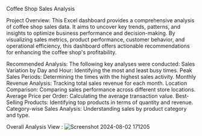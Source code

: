 Coffee Shop Sales Analysis

Project Overview:
This Excel dashboard provides a comprehensive analysis of coffee shop sales data. It aims to uncover key trends, patterns, and insights to optimize business performance and decision-making. By visualizing sales metrics, product performance, customer behavior, and operational efficiency, this dashboard offers actionable recommendations for enhancing the coffee shop's profitability.

Recommended Analysis:
The following key analyses were conducted:
Sales Variation by Day and Hour: Identifying the most and least busy times.
Peak Sales Periods: Determining the times with the highest sales activity.
Monthly Revenue Analysis: Tracking total sales revenue for each month.
Location Comparison: Comparing sales performance across different store locations.
Average Price per Order: Calculating the average transaction value.
Best-Selling Products: Identifying top products in terms of quantity and revenue.
Category-wise Sales Analysis: Understanding sales by product category and type.

Overall Analysis View :
![Screenshot 2024-08-02 171205](https://github.com/user-attachments/assets/ff20d52a-7614-4767-93be-95adf768035d)


